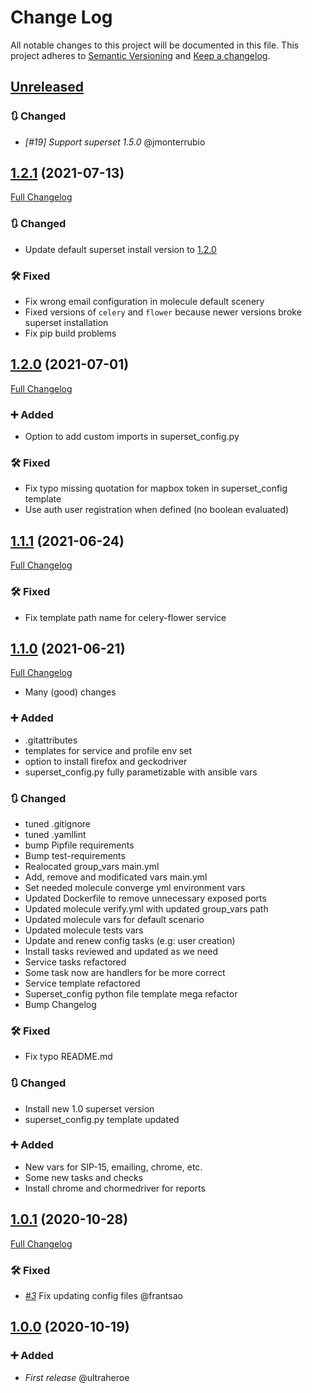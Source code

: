 # Change Log
All notable changes to this project will be documented in this file.
This project adheres to [Semantic Versioning](http://semver.org/) and [Keep a changelog](https://github.com/olivierlacan/keep-a-changelog).

## [Unreleased](https://github.com/idealista/superset_role/tree/develop)
### :arrows_clockwise: Changed
- *[#19] Support superset 1.5.0* @jmonterrubio

## [1.2.1](https://github.com/idealista/superset_role/tree/1.2.1) (2021-07-13)

[Full Changelog](https://github.com/idealista/superset_role/compare/1.2.0...1.2.1)

### :arrows_clockwise: Changed

- Update default superset install version to [1.2.0](https://github.com/apache/superset/releases/tag/1.2.0)

### :hammer_and_wrench: Fixed

- Fix wrong email configuration in molecule default scenery
- Fixed versions of `celery` and `flower` because newer versions broke superset installation
- Fix pip build problems

## [1.2.0](https://github.com/idealista/superset_role/tree/1.2.0) (2021-07-01)

[Full Changelog](https://github.com/idealista/superset_role/compare/1.1.1...1.2.0)

### :heavy_plus_sign: Added

- Option to add custom imports in superset_config.py

### :hammer_and_wrench: Fixed

- Fix typo missing quotation for mapbox token in superset_config template
- Use auth user registration when defined (no boolean evaluated)

## [1.1.1](https://github.com/idealista/superset_role/tree/1.1.1) (2021-06-24)

[Full Changelog](https://github.com/idealista/superset_role/compare/1.1.0...1.1.1)

### :hammer_and_wrench: Fixed

- Fix template path name for celery-flower service

## [1.1.0](https://github.com/idealista/superset_role/tree/1.1.0) (2021-06-21)

[Full Changelog](https://github.com/idealista/superset_role/compare/1.0.1...1.1.0)

- Many (good) changes

### :heavy_plus_sign: Added

- .gitattributes
- templates for service and  profile env set
- option to install firefox and geckodriver
- superset_config.py fully parametizable with ansible vars

### :arrows_clockwise: Changed

- tuned .gitignore
- tuned .yamllint
- bump Pipfile requirements
- Bump test-requirements
-  Realocated group_vars main.yml
- Add, remove and modificated vars main.yml
- Set needed molecule converge yml environment vars
- Updated Dockerfile to remove unnecessary exposed ports
- Updated molecule verify.yml with updated group_vars path
- Updated molecule vars for default scenario
- Updated molecule tests vars
- Update and renew config tasks (e.g: user creation)
- Install tasks reviewed and updated as we need
- Service tasks refactored
- Some task now are handlers for be more correct
- Service template refactored
- Superset_config python file template mega refactor
- Bump Changelog

### :hammer_and_wrench: Fixed

- Fix typo README.md

### :arrows_clockwise: Changed

- Install new 1.0 superset version
- superset_config.py template updated

### :heavy_plus_sign: Added

- New vars for SIP-15, emailing, chrome, etc.
- Some new tasks and checks
- Install chrome and chormedriver for reports

## [1.0.1](https://github.com/idealista/superset_role/tree/1.0.0) (2020-10-28)

[Full Changelog](https://github.com/idealista/superset_role/compare/1.0.0...1.0.1)

### :hammer_and_wrench: Fixed

- *[#3](https://github.com/idealista/superset_role/issues/3)* Fix updating config files @frantsao

## [1.0.0](https://github.com/idealista/superset_role/tree/1.0.0) (2020-10-19)

### :heavy_plus_sign: Added

- *First release* @ultraheroe
